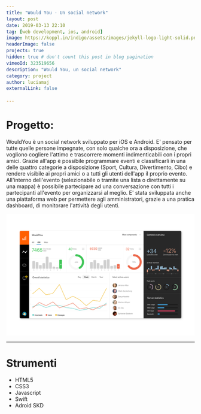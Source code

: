 ```yaml
---
title: "Would You - Un social network"
layout: post
date: 2019-03-13 22:10
tag: [web development, ios, android]
image: https://koppl.in/indigo/assets/images/jekyll-logo-light-solid.png
headerImage: false
projects: true
hidden: true # don't count this post in blog pagination
vimeoId: 323519656
description: "Would You, un social network"
category: project
author: luciamaj
externalLink: false

---
```


# Progetto:
WouldYou è un social network sviluppato per iOS e Android. E' pensato per tutte quelle persone impegnate, con solo qualche ora a disposizione, che vogliono cogliere l'attimo e trascorrere momenti indimenticabili con i propri amici.
Grazie all'app è possibile programmare eventi e classificarli in una delle quattro categorie a disposizione (Sport, Cultura, Divertimento, Cibo) e rendere visibile ai propri amici o a tutti gli utenti dell'app il proprio evento. All'interno dell'evento (selezionabile o tramite una lista o direttamente su una mappa) è possibile partecipare ad una conversazione con tutti i partecipanti all'evento per organizzarsi al meglio.
E' stata sviluppata anche una piattaforma web per permettere agli amministratori, grazie a una pratica dashboard, di monitorare l'attività degli utenti.

![image](/assets/images/wouldyou/dash.png)

---

# Strumenti

- HTML5
- CSS3
- Javascript
- Swift
- Adroid SKD